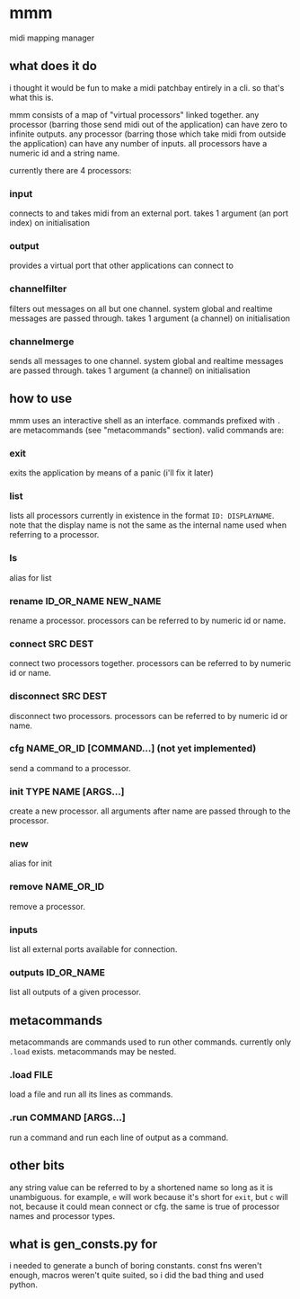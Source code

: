 # mmm

midi mapping manager

## what does it do

i thought it would be fun to make a midi patchbay entirely in a cli. so that's what this is.

mmm consists of a map of "virtual processors" linked together. any processor (barring those send midi out of the application) can have zero to infinite outputs. any processor (barring those which take midi from outside the application) can have any number of inputs. all processors have a numeric id and a string name.

currently there are 4 processors:

### input
connects to and takes midi from an external port. takes 1 argument (an port index) on initialisation

### output
provides a virtual port that other applications can connect to

### channelfilter
filters out messages on all but one channel. system global and realtime messages are passed through. takes 1 argument (a channel) on initialisation

### channelmerge
sends all messages to one channel. system global and realtime messages are passed through. takes 1 argument (a channel) on initialisation

## how to use

mmm uses an interactive shell as an interface. commands prefixed with `.` are metacommands (see "metacommands" section). valid commands are:

### exit
exits the application by means of a panic (i'll fix it later)

### list
lists all processors currently in existence in the format `ID: DISPLAYNAME`. note that the display name is not the same as the internal name used when referring to a processor.

### ls
alias for list

### rename ID_OR_NAME NEW_NAME
rename a processor. processors can be referred to by numeric id or name.

### connect SRC DEST
connect two processors together. processors can be referred to by numeric id or name.

### disconnect SRC DEST
disconnect two processors. processors can be referred to by numeric id or name.

### cfg NAME_OR_ID \[COMMAND...\] (not yet implemented)
send a command to a processor.

### init TYPE NAME \[ARGS...\]
create a new processor. all arguments after name are passed through to the processor.

### new
alias for init

### remove NAME_OR_ID
remove a processor.

### inputs
list all external ports available for connection.

### outputs ID_OR_NAME
list all outputs of a given processor.

## metacommands

metacommands are commands used to run other commands. currently only `.load` exists. metacommands may be nested.

### .load FILE
load a file and run all its lines as commands.

### .run COMMAND \[ARGS...\]
run a command and run each line of output as a command.

## other bits

any string value can be referred to by a shortened name so long as it is unambiguous. for example, `e` will work because it's short for `exit`, but `c` will not, because it could mean connect or cfg. the same is true of processor names and processor types.

## what is gen_consts.py for

i needed to generate a bunch of boring constants. const fns weren't enough, macros weren't quite suited, so i did the bad thing and used python.
